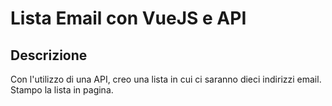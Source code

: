 # Lista Email con VueJS e API

## Descrizione

Con l'utilizzo di una API, creo una lista in cui ci saranno dieci indirizzi email. Stampo la lista in pagina.
